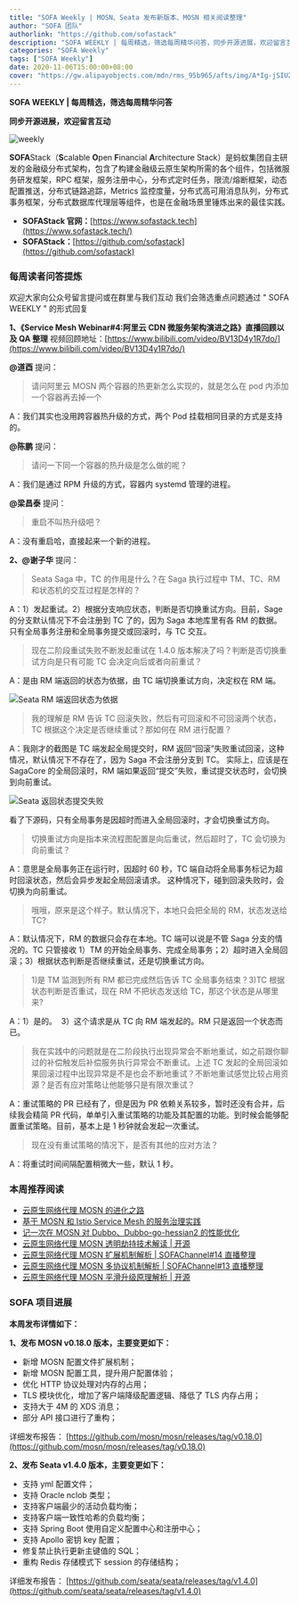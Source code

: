 ```yaml
---
title: "SOFA Weekly | MOSN、Seata 发布新版本、MOSN 相关阅读整理"
author: "SOFA 团队"
authorlink: "https://github.com/sofastack"
description: "SOFA WEEKLY | 每周精选，筛选每周精华问答，同步开源进展，欢迎留言互动。"
categories: "SOFA Weekly"
tags: ["SOFA Weekly"]
date: 2020-11-06T15:00:00+08:00
cover: "https://gw.alipayobjects.com/mdn/rms_95b965/afts/img/A*Ig-jSIUZWx0AAAAAAAAAAAAAARQnAQ"
---
```


**SOFA WEEKLY | 每周精选，筛选每周精华问答**

**同步开源进展，欢迎留言互动**

![weekly](https://gw.alipayobjects.com/mdn/rms_95b965/afts/img/A*ARgKS6SuU7YAAAAAAAAAAAAAARQnAQ)

**SOFA**Stack（**S**calable **O**pen **F**inancial **A**rchitecture Stack）是蚂蚁集团自主研发的金融级分布式架构，包含了构建金融级云原生架构所需的各个组件，包括微服务研发框架，RPC 框架，服务注册中心，分布式定时任务，限流/熔断框架，动态配置推送，分布式链路追踪，Metrics 监控度量，分布式高可用消息队列，分布式事务框架，分布式数据库代理层等组件，也是在金融场景里锤炼出来的最佳实践。

- **SOFAStack 官网：**[https://www.sofastack.tech](https://www.sofastack.tech/)
- **SOFAStack：**[https://github.com/sofastack](https://github.com/sofastack)

### 每周读者问答提炼

欢迎大家向公众号留言提问或在群里与我们互动
我们会筛选重点问题通过 " SOFA WEEKLY " 的形式回复

**1、《Service Mesh Webinar#4:阿里云 CDN 微服务架构演进之路》直播回顾以及 QA 整理**
视频回顾地址：[https://www.bilibili.com/video/BV13D4y1R7do/](https://www.bilibili.com/video/BV13D4y1R7do/)

**@道酉** 提问：
> 请问阿里云 MOSN 两个容器的热更新怎么实现的，就是怎么在 pod 内添加一个容器再去掉一个

A：我们其实也没用跨容器热升级的方式，两个 Pod 挂载相同目录的方式是支持的。

**@陈鹏** 提问：

> 请问一下同一个容器的热升级是怎么做的呢？

A：我们是通过 RPM 升级的方式，容器内 systemd 管理的进程。

**@梁昌泰** 提问：

> 重启不叫热升级吧？

A：没有重启哈，直接起来一个新的进程。

**2、@谢子华** 提问：

> Seata Saga 中，TC 的作用是什么？在 Saga 执行过程中 TM、TC、RM 和状态机的交互过程是怎样的？

A：1）发起重试。2）根据分支响应状态，判断是否切换重试方向。目前，Sage 的分支默认情况下不会注册到 TC 了的，因为 Saga 本地库里有各 RM 的数据。 只有全局事务注册和全局事务提交或回滚时，与 TC 交互。

> 现在二阶段重试失败不断发起重试在 1.4.0 版本解决了吗？判断是否切换重试方向是只有可能 TC 会决定向后或者向前重试？

A：是由 RM 端返回的状态为依据，由 TC 端切换重试方向，决定权在 RM 端。

![Seata RM 端返回状态为依据](https://cdn.nlark.com/yuque/0/2020/png/226702/1604649762043-76fd2556-1b86-4718-9521-fbf0e0b7e800.png)

> 我的理解是 RM 告诉 TC 回滚失败，然后有可回滚和不可回滚两个状态，TC 根据这个决定是否继续重试？那如何在 RM 进行配置？

A：我刚才的截图是 TC 端发起全局提交时，RM 返回“回滚”失败重试回滚，这种情况，默认情况下不存在了，因为 Saga 不会注册分支到 TC。 实际上，应该是在 SagaCore 的全局回滚时，RM 端如果返回“提交”失败，重试提交状态时，会切换到向前重试。

![Seata 返回状态提交失败](https://cdn.nlark.com/yuque/0/2020/png/226702/1604649762068-bee412b1-72be-4862-923f-14b49f08c827.png)

看了下源码，只有全局事务是因超时而进入全局回滚时，才会切换重试方向。

> 切换重试方向是指本来流程图配置是向后重试，然后超时了，TC 会切换为向前重试？

A：意思是全局事务正在运行时，因超时 60 秒，TC 端自动将全局事务标记为超时回滚状态，然后会异步发起全局回滚请求。 这种情况下，碰到回滚失败时，会切换为向前重试。

> 哦哦，原来是这个样子。默认情况下，本地只会把全局的 RM，状态发送给 TC?

A：默认情况下，RM 的数据只会存在本地。TC 端可以说是不管 Saga 分支的情况的。TC 只管接收 1）TM 的开始全局事务、完成全局事务；2）超时进入全局回滚；3）根据状态判断是否继续重试，还是切换重试方向。

> 1)是 TM 监测到所有 RM 都已完成然后告诉 TC 全局事务结束？3)TC 根据状态判断是否重试，现在 RM 不把状态发送给 TC，那这个状态是从哪里来?

A：1）是的。  3）这个请求是从 TC 向 RM 端发起的。RM 只是返回一个状态而已。

> 我在实践中的问题就是在二阶段执行出现异常会不断地重试，如之前跟你聊过的补偿触发后补偿服务执行异常会不断重试。上述 TC 发起的全局回滚如果回滚过程中出现异常是不是也会不断地重试？不断地重试感觉比较占用资源？是否有应对策略让他能够只是有限次重试？

A：重试策略的 PR 已经有了，但是因为 PR 依赖关系较多，暂时还没有合并，后续我会精简 PR 代码，单单引入重试策略的功能及其配置的功能。到时候会能够配置重试策略。目前，基本上是 1 秒钟就会发起一次重试。

> 现在没有重试策略的情况下，是否有其他的应对方法？

A：将重试时间间隔配置稍微大一些，默认 1 秒。

### 本周推荐阅读

- [云原生网络代理 MOSN 的进化之路](/blog/cloud-native-network-proxy-mosn-evolutionary-path/)
- [基于 MOSN 和 Istio Service Mesh 的服务治理实践](/blog/mosn-istio-service-mesh/)
- [记一次在 MOSN 对 Dubbo、Dubbo-go-hessian2 的性能优化](/blog/mosn-dubbo-dubbo-go-hessian2-performance-optimization/)
- [云原生网络代理 MOSN 透明劫持技术解读 | 开源](/blog/mosn-transparent-hijacking/)
- [云原生网络代理 MOSN 扩展机制解析 | SOFAChannel#14 直播整理](/blog/sofa-channel-14-retrospect/)
- [云原生网络代理 MOSN 多协议机制解析 | SOFAChannel#13 直播整理](/blog/sofa-channel-13-retrospect/)
- [云原生网络代理 MOSN 平滑升级原理解析 | 开源](http://mp.weixin.qq.com/s?__biz=MzUzMzU5Mjc1Nw==&mid=2247485819&idx=1&sn=0c2e6603860e4690425864fc3350e07d&chksm=faa0e6a1cdd76fb7c5cedf83580bcd61b27516aa42dd7ed0693e62c318391139ee09644debb9&scene=21)

### SOFA 项目进展

**本周发布详情如下：**

**1、发布 MOSN v0.18.0 版本，主要变更如下：**

- 新增 MOSN 配置文件扩展机制；
- 新增 MOSN 配置工具，提升用户配置体验；
- 优化 HTTP 协议处理对内存的占用；
- TLS 模块优化，增加了客户端降级配置逻辑、降低了 TLS 内存占用；
- 支持大于 4M 的 XDS 消息；
- 部分 API 接口进行了重构；

详细发布报告：
[https://github.com/mosn/mosn/releases/tag/v0.18.0](https://github.com/mosn/mosn/releases/tag/v0.18.0)

**2、发布 Seata v1.4.0 版本，主要变更如下：**

- 支持 yml 配置文件；
- 支持 Oracle nclob 类型；
- 支持客户端最少的活动负载均衡；
- 支持客户端一致性哈希的负载均衡；
- 支持 Spring Boot 使用自定义配置中心和注册中心；
- 支持 Apollo 密钥 key 配置；
- 修复禁止执行更新主键值的 SQL；
- 重构 Redis 存储模式下 session 的存储结构；

详细发布报告：
[https://github.com/seata/seata/releases/tag/v1.4.0](https://github.com/seata/seata/releases/tag/v1.4.0)
